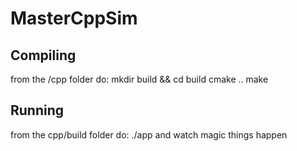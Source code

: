 # MasterCppSim

## Compiling
from the /cpp folder do:
mkdir build && cd build
cmake ..
make

## Running
from the cpp/build folder do:
./app
and watch magic things happen

